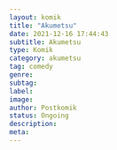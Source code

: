 ```yaml
---
layout: komik
title: "Akumetsu"
date: 2021-12-16 17:44:43
subtitle: Akumetsu
type: Komik
category: akumetsu
tag: comedy
genre: 
subtag: 
label: 
image: 
author: Postkomik
status: Ongoing
description: 
meta: 
---
```

